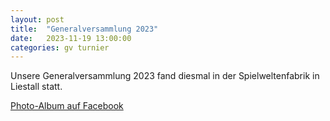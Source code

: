 ```yaml
---
layout: post
title:  "Generalversammlung 2023"
date:   2023-11-19 13:00:00
categories: gv turnier
---
```


Unsere Generalversammlung 2023 fand diesmal in der Spielweltenfabrik in Liestall statt.

[Photo-Album auf Facebook](https://www.facebook.com/mtgbaselland/posts/pfbid02LPuZvrCvzAJdzJGzdTXtKDLjVVhoDE3NeNGLARJcFkSTCpA8FKLt1ii2TUbmF3ubl)
